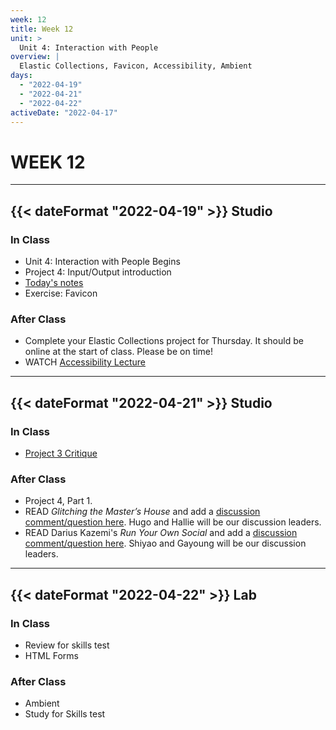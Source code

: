 ```yaml
---
week: 12
title: Week 12
unit: >
  Unit 4: Interaction with People
overview: |
  Elastic Collections, Favicon, Accessibility, Ambient
days:
  - "2022-04-19"
  - "2022-04-21"
  - "2022-04-22"
activeDate: "2022-04-17"
---
```


# WEEK 12

---

## {{< dateFormat "2022-04-19" >}} Studio

### In Class
* Unit 4: Interaction with People Begins
* Project 4: Input/Output introduction
* [Today's notes](https://docs.google.com/document/d/1YsLQCqZNdO9exAEdYRRoIim6ij-1G0dekkfYJbq2vlQ/preview)
* Exercise: Favicon

### After Class
* Complete your Elastic Collections project for Thursday. It should be online at the start of class. Please be on time!
* WATCH [Accessibility Lecture](https://vimeo.com/showcase/8025633/video/533670290)
---

## {{< dateFormat "2022-04-21" >}} Studio

### In Class
* [Project 3 Critique](https://docs.google.com/document/d/1cpIgjdB6kmXugJFBmgnkz6ldtJT1oCkEmUh0J16nV4k/edit?usp=sharing)

### After Class
* Project 4, Part 1.
* READ *Glitching the Master’s House* and add a [discussion comment/question here](https://docs.google.com/document/d/1dkzXP61Ij64a9Ug4ibjNsVZoS7DhYg-6_7ZaBqTquYY/edit). Hugo and Hallie will be our discussion leaders.
* READ Darius Kazemi's *Run Your Own Social* and add a [discussion comment/question here](https://docs.google.com/document/d/1dkzXP61Ij64a9Ug4ibjNsVZoS7DhYg-6_7ZaBqTquYY/edit). Shiyao and Gayoung will be our discussion leaders.
---

## {{< dateFormat "2022-04-22" >}} Lab

### In Class
* Review for skills test
* HTML Forms

### After Class
* Ambient
* Study for Skills test

